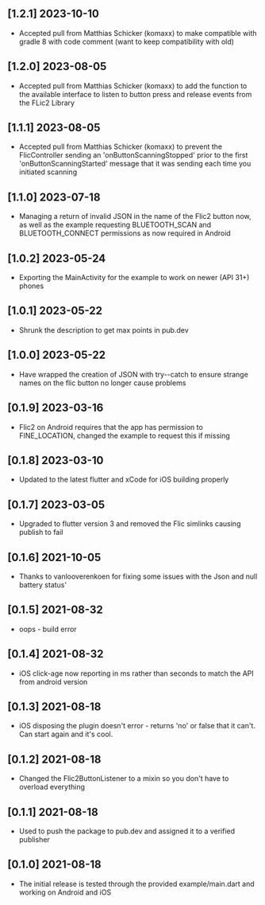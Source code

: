 ## [1.2.1] 2023-10-10

* Accepted pull from Matthias Schicker (komaxx) to make compatible with gradle 8 with code comment (want to keep compatibility with old)

## [1.2.0] 2023-08-05

* Accepted pull from Matthias Schicker (komaxx) to add the function to the available interface to listen to button press and release events from the FLic2 Library

## [1.1.1] 2023-08-05

* Accepted pull from Matthias Schicker (komaxx) to prevent the FlicController sending an 'onButtonScanningStopped' prior to the first 'onButtonScanningStarted' message that it was sending each time you initiated scanning

## [1.1.0] 2023-07-18

* Managing a return of invalid JSON in the name of the Flic2 button now, as well as the example requesting BLUETOOTH_SCAN and BLUETOOTH_CONNECT permissions as now required in Android

## [1.0.2] 2023-05-24

* Exporting the MainActivity for the example to work on newer (API 31+) phones

## [1.0.1] 2023-05-22

* Shrunk the description to get max points in pub.dev

## [1.0.0] 2023-05-22

* Have wrapped the creation of JSON with try--catch to ensure strange names on the flic button no longer cause problems

## [0.1.9] 2023-03-16

* Flic2 on Android requires that the app has permission to FINE_LOCATION, changed the example to request this if missing

## [0.1.8] 2023-03-10

* Updated to the latest flutter and xCode for iOS building properly

## [0.1.7] 2023-03-05

* Upgraded to flutter version 3 and removed the Flic simlinks causing publish to fail

## [0.1.6] 2021-10-05

* Thanks to vanlooverenkoen for fixing some issues with the Json and null battery status'

## [0.1.5] 2021-08-32

* oops - build error

## [0.1.4] 2021-08-32

* iOS click-age now reporting in ms rather than seconds to match the API from android version

## [0.1.3] 2021-08-18

* iOS disposing the plugin doesn't error - returns 'no' or false that it can't. Can start again and it's cool.

## [0.1.2] 2021-08-18

* Changed the Flic2ButtonListener to a mixin so you don't have to overload everything

## [0.1.1] 2021-08-18

* Used <dart pub publish> to push the package to pub.dev and assigned it to a verified publisher

## [0.1.0] 2021-08-18

* The initial release is tested through the provided example/main.dart and working on Android and iOS
